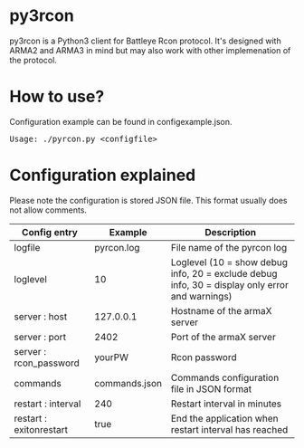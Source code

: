 py3rcon
============

py3rcon is a Python3 client for Battleye Rcon protocol. 
It's designed with ARMA2 and ARMA3 in mind but may also work with other implemenation of the protocol.


How to use?
===========

Configuration example can be found in configexample.json.

<pre>Usage: ./pyrcon.py &lt;configfile&gt;</pre>

Configuration explained
=======================

Please note the configuration is stored JSON file.
This format usually does not allow comments.

Config entry            | Example       | Description
----------------------- | ------------- | -----------
logfile                 | pyrcon.log    | File name of the pyrcon log
loglevel                | 10            | Loglevel (10 = show debug info, 20 = exclude debug info, 30 = display only error and warnings)
server : host           | 127.0.0.1     | Hostname of the armaX server
server : port           | 2402          | Port of the armaX server
server : rcon_password  | yourPW        | Rcon password
commands                | commands.json | Commands configuration file in JSON format
restart : interval      | 240           | Restart interval in minutes
restart : exitonrestart | true          | End the application when restart interval has reached

